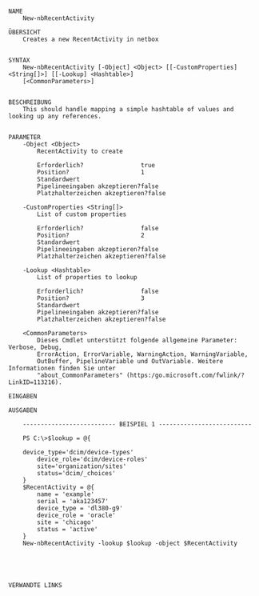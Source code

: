 ﻿```

NAME
    New-nbRecentActivity
    
ÜBERSICHT
    Creates a new RecentActivity in netbox
    
    
SYNTAX
    New-nbRecentActivity [-Object] <Object> [[-CustomProperties] <String[]>] [[-Lookup] <Hashtable>] 
    [<CommonParameters>]
    
    
BESCHREIBUNG
    This should handle mapping a simple hashtable of values and looking up any references.
    

PARAMETER
    -Object <Object>
        RecentActivity to create
        
        Erforderlich?                true
        Position?                    1
        Standardwert                 
        Pipelineeingaben akzeptieren?false
        Platzhalterzeichen akzeptieren?false
        
    -CustomProperties <String[]>
        List of custom properties
        
        Erforderlich?                false
        Position?                    2
        Standardwert                 
        Pipelineeingaben akzeptieren?false
        Platzhalterzeichen akzeptieren?false
        
    -Lookup <Hashtable>
        List of properties to lookup
        
        Erforderlich?                false
        Position?                    3
        Standardwert                 
        Pipelineeingaben akzeptieren?false
        Platzhalterzeichen akzeptieren?false
        
    <CommonParameters>
        Dieses Cmdlet unterstützt folgende allgemeine Parameter: Verbose, Debug,
        ErrorAction, ErrorVariable, WarningAction, WarningVariable,
        OutBuffer, PipelineVariable und OutVariable. Weitere Informationen finden Sie unter 
        "about_CommonParameters" (https:/go.microsoft.com/fwlink/?LinkID=113216). 
    
EINGABEN
    
AUSGABEN
    
    -------------------------- BEISPIEL 1 --------------------------
    
    PS C:\>$lookup = @{
    
    device_type='dcim/device-types'
        device_role='dcim/device-roles'
        site='organization/sites'
        status='dcim/_choices'
    }
    $RecentActivity = @{
        name = 'example'
        serial = 'aka123457'
        device_type = 'dl380-g9'
        device_role = 'oracle'
        site = 'chicago'
        status = 'active'
    }
    New-nbRecentActivity -lookup $lookup -object $RecentActivity
    
    
    
    
    
VERWANDTE LINKS



```

